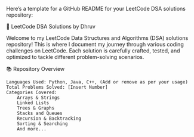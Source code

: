 Here’s a template for a GitHub README for your LeetCode DSA solutions repository:

📝 LeetCode DSA Solutions by Dhruv

Welcome to my LeetCode Data Structures and Algorithms (DSA) solutions repository! This is where I document my journey through various coding challenges on LeetCode. Each solution is carefully crafted, tested, and optimized to tackle different problem-solving scenarios.

📚 Repository Overview

    Languages Used: Python, Java, C++, (Add or remove as per your usage)
    Total Problems Solved: [Insert Number]
    Categories Covered:
        Arrays & Strings
        Linked Lists
        Trees & Graphs
        Stacks and Queues
        Recursion & Backtracking
        Sorting & Searching
        And more...
